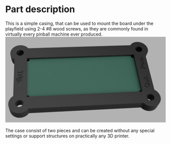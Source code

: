 # Part description

This is a simple casing, that can be used to mount the board under the playfield using 2-4 #8 wood screws, as they are commonly found in virtually every pinball machine ever produced.
![alt text](case.jpg)

The case consist of two pieces and can be created without any special settings or support structures on practically any 3D printer.


